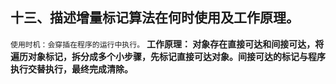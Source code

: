 ## 十三、描述增量标记算法在何时使用及工作原理。
``
使用时机：会穿插在程序的运行中执行。
``
**工作原理： 对象存在直接可达和间接可达，将遍历对象标记，拆分成多个小步骤，先标记直接可达对象。间接可达的标记与程序执行交替执行，最终完成清除。**
